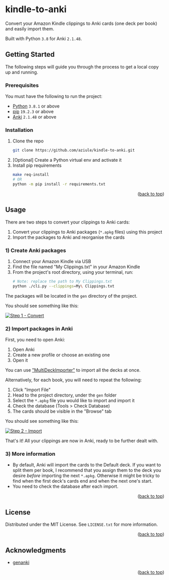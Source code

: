 <div id="top"></div>

# kindle-to-anki

Convert your Amazon Kindle clippings to Anki cards (one deck per book) and easily import them.

Built with Python `3.8` for Anki `2.1.48`.

## Getting Started

The following steps will guide you through the process to get a local copy up and running.

### Prerequisites

You must have the following to run the project:

* [Python](https://www.python.org/downloads/) `3.8.1` or above
* [pip](https://pip.pypa.io/en/stable/installation/) `19.2.3` or above
* [Anki](https://apps.ankiweb.net/) `2.1.48` or above

### Installation

1. Clone the repo
   ```sh
   git clone https://github.com/aziule/kindle-to-anki.git
   ```
2. [Optional] Create a Python virtual env and activate it
3. Install pip requirements
   ```sh
   make req-install
   # OR
   python -m pip install -r requirements.txt
   ```

<p align="right">(<a href="#top">back to top</a>)</p>

## Usage

There are two steps to convert your clippings to Anki cards:

1. Convert your clippings to Anki packages (`*.apkg` files) using this project
2. Import the packages to Anki and reorganise the cards

### 1) Create Anki packages

1. Connect your Amazon Kindle via USB
2. Find the file named "My Clippings.txt" in your Amazon Kindle
3. From the project's root directory, using your terminal, run:
   ```sh
   # Note: replace the path to My Clippings.txt 
   python ./cli.py --clippings=My\ Clippings.txt
   ```
   
The packages will be located in the `gen` directory of the project.

You should see something like this:

[![Step 1 - Convert][step-1-convert]](doc/1_convert.png)

### 2) Import packages in Anki

First, you need to open Anki:

1. Open Anki
2. Create a new profile or choose an existing one
3. Open it

You can use ["MultiDeckImporter"](https://ankiweb.net/shared/info/1563006742) to import all the decks at once.

Alternatively, for each book, you will need to repeat the following:

1. Click "Import File"
2. Head to the project directory, under the `gen` folder
3. Select the `*.apkg` file you would like to import and import it
4. Check the database (Tools > Check Database)
5. The cards should be visible in the "Browse" tab

You should see something like this:

[![Step 2 - Import][step-2-import]](doc/2_import.png)

That's it! All your clippings are now in Anki, ready to be further dealt with.

### 3) More information

* By default, Anki will import the cards to the Default deck. If you want to split them per book,
I recommend that you assign them to the deck you desire _before_ importing the next `*.apkg`. Otherwise
it might be tricky to find when the first deck's cards end and when the next one's start.
* You need to check the database after each import. 

<p align="right">(<a href="#top">back to top</a>)</p>

## License

Distributed under the MIT License. See `LICENSE.txt` for more information.

<p align="right">(<a href="#top">back to top</a>)</p>

## Acknowledgments

* [genanki](https://github.com/kerrickstaley/genanki)

<p align="right">(<a href="#top">back to top</a>)</p>

<!-- MARKDOWN LINKS & IMAGES -->
[screencast]: doc/screencast.gif
[step-1-convert]: doc/1_convert.png
[step-2-import]: doc/2_import.png
